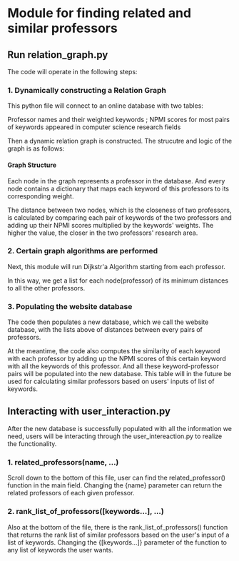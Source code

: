 <h1>Module for finding related and similar professors</h1>

<h2>Run relation_graph.py</h2>

The code will operate in the following steps:

<h3>1. Dynamically constructing a Relation Graph</h3>
This python file will connect to an online database with two tables: <p>Professor names and their weighted keywords ;
  NPMI scores for most pairs of keywords appeared in computer science research fields</p>

Then a dynamic relation graph is constructed. The strucutre and logic of the graph is as follows:

<h4>Graph Structure</h4>
Each node in the graph represents a professor in the database. And every node contains a dictionary that maps each keyword of this professors to its corresponding weight.

The distance between two nodes, which is the closeness of two professors, is calculated by comparing each pair of keywords of the two professors and adding up their NPMI scores multiplied by the keywords' weights. The higher the value, the closer in the two professors' research area.

<h3>2. Certain graph algorithms are performed</h3>
Next, this module will run Dijkstr'a Algorithm starting from each professor.

In this way, we get a list for each node(professor) of its minimum distances to all the other professors.

<h3>3. Populating the website database</h3>
<p>The code then populates a new database, which we call the website database, with the lists above of distances between every pairs of professors.</p>

<p>At the meantime, the code also computes the similarity of each keyword with each professor by adding up the NPMI scores of this certain keyword with all the keywords of this professor. And all these keyword-professor pairs will be populated into the new database. This table will in the future be used for calculating similar professors based on users' inputs of list of keywords.</p>

<h2>Interacting with user_interaction.py</h2>
After the new database is successfully populated with all the information we need, users will be interacting through the user_intereaction.py to realize the functionality.

<h3>1. related_professors(name, ...)</h3>
Scroll down to the bottom of this file, user can find the related_professor() function in the main field. Changing the {name} parameter can return the related professors of each given professor.

<h3>2. rank_list_of_professors([keywords...], ...)</h3>
Also at the bottom of the file, there is the rank_list_of_professors() function that returns the rank list of similar professors based on the user's input of a list of keywords. Changing the {[keywords...]} parameter of the function to any list of keywords the user wants.

